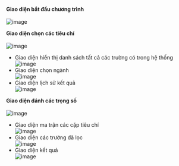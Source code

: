 <b>Giao diện bắt đầu chương trình</b>
<br><br>
![image](https://github.com/vtnghia16/Decision-support-system/assets/80100031/f1482f10-92fe-4d41-93ec-0507ff290e7a)

<b>Giao diện chọn các tiêu chí</b>
<br><br>
![image](https://github.com/vtnghia16/Decision-support-system/assets/80100031/527791c0-a4ab-45c8-ad38-5cdfd22e9ccc)

- Giao diện hiển thị danh sách tất cả các trường có trong hệ thống<br>
![image](https://github.com/vtnghia16/Decision-support-system/assets/80100031/c1b5a7f3-eb5d-4ca2-8fb8-596b7eee8c43)
- Giao diện chọn ngành<br>
![image](https://github.com/vtnghia16/Decision-support-system/assets/80100031/b0c7eb72-d729-4f2e-82f3-7ee7575c6165)
- Giao diện lịch sử kết quả<br>
![image](https://github.com/vtnghia16/Decision-support-system/assets/80100031/c2cccb60-0ad6-4905-8b8f-66c939aa0147)

<b>Giao diện đánh các trọng số</b>
<br><br>
![image](https://github.com/vtnghia16/Decision-support-system/assets/80100031/19842154-9bba-471a-b939-bee28e20e345)

- Giao diện ma trận các cặp tiêu chí<br>
![image](https://github.com/vtnghia16/Decision-support-system/assets/80100031/75a55eb8-9cb8-4110-a92b-5949707bcb5f)
- Giao diện các trường đã lọc<br>
![image](https://github.com/vtnghia16/Decision-support-system/assets/80100031/9550d698-75c6-4bde-b90e-f7a2e3619837)
- Giao diện kết quả<br>
![image](https://github.com/vtnghia16/Decision-support-system/assets/80100031/679f653d-d588-4c91-9a4d-53fd04ee3cfd)


